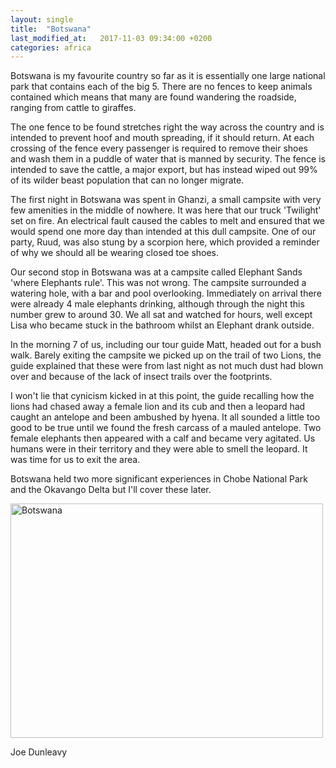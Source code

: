 ```yaml
---
layout: single
title:  "Botswana"
last_modified_at:   2017-11-03 09:34:00 +0200
categories: africa
---
```


Botswana is my favourite country so far as it is essentially one large national park that contains each of the big 5. There are no fences to keep animals contained which means that many are found wandering the roadside, ranging from cattle to giraffes. 

The one fence to be found stretches right the way across the country and is intended to prevent hoof and mouth spreading, if it should return. At each crossing of the fence every passenger is required to remove their shoes and wash them in a puddle of water that is manned by security. The fence is intended to save the cattle, a major export, but has instead wiped out 99% of its wilder beast population that can no longer migrate.

The first night in Botswana was spent in Ghanzi, a small campsite with very few amenities in the middle of nowhere. It was here that our truck 'Twilight' set on fire. An electrical fault caused the cables to melt and ensured that we would spend one more day than intended at this dull campsite. One of our party, Ruud, was also stung by a scorpion here, which provided a reminder of why we should all be wearing closed toe shoes.

Our second stop in Botswana was at a campsite called Elephant Sands 'where Elephants rule'. This was not wrong. The campsite surrounded a watering hole, with a bar and pool overlooking. Immediately on arrival there were already 4 male elephants drinking, although through the night this number grew to around 30. We all sat and watched for hours, well except Lisa who became stuck in the bathroom whilst an Elephant drank outside.

In the morning 7 of us, including our tour guide Matt, headed out for a bush walk. Barely exiting the campsite we picked up on the trail of two Lions, the guide explained that these were from last night as not much dust had blown over and because of the lack of insect trails over the footprints.

I won't lie that cynicism kicked in at this point, the guide recalling how the lions had chased away a female lion and its cub and then a leopard had caught an antelope and been ambushed by hyena. It all sounded a little too good to be true until we found the fresh carcass of a mauled antelope. Two female elephants then appeared with a calf and became very agitated. Us humans were in their territory and they were able to smell the leopard. It was time for us to exit the area.

Botswana held two more significant experiences in Chobe National Park and the Okavango Delta but I'll cover these later.

<a data-flickr-embed="true"  href="https://www.flickr.com/photos/141696511@N06/albums/72157667336988719" title="Botswana"><img src="https://farm5.staticflickr.com/4534/38277104484_6422c82d20.jpg" width="500" height="375" alt="Botswana"></a><script async src="//embedr.flickr.com/assets/client-code.js" charset="utf-8"></script>

Joe Dunleavy
